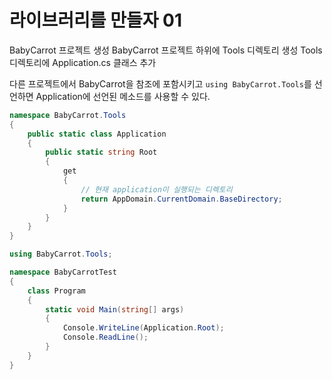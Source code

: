 # 라이브러리를 만들자 01

BabyCarrot 프로젝트 생성
BabyCarrot 프로젝트 하위에 Tools 디렉토리 생성
Tools 디렉토리에 Application.cs 클래스 추가

다른 프로젝트에서 BabyCarrot을 참조에 포함시키고 `using BabyCarrot.Tools`를 선언하면 Application에 선언된 메소드를 사용할 수 있다.

```cs
namespace BabyCarrot.Tools
{
    public static class Application
    {
        public static string Root
        {
            get
            {
                // 현재 application이 실행되는 디렉토리
                return AppDomain.CurrentDomain.BaseDirectory;
            }
        }
    }
}
```

```cs
using BabyCarrot.Tools;

namespace BabyCarrotTest
{
    class Program
    {
        static void Main(string[] args)
        {
            Console.WriteLine(Application.Root);
            Console.ReadLine();
        }
    }
}
```
